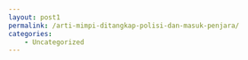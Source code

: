 ```yaml
---
layout: post1
permalink: /arti-mimpi-ditangkap-polisi-dan-masuk-penjara/
categories:
    - Uncategorized
---
```


